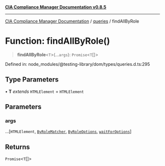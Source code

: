 [**CIA Compliance Manager Documentation v0.8.5**](../../../README.md)

***

[CIA Compliance Manager Documentation](../../../globals.md) / [queries](../README.md) / findAllByRole

# Function: findAllByRole()

> **findAllByRole**\<`T`\>(...`args`): `Promise`\<`T`[]\>

Defined in: node\_modules/@testing-library/dom/types/queries.d.ts:295

## Type Parameters

• **T** *extends* `HTMLElement` = `HTMLElement`

## Parameters

### args

...\[`HTMLElement`, [`ByRoleMatcher`](../../../type-aliases/ByRoleMatcher.md), [`ByRoleOptions`](../interfaces/ByRoleOptions.md), [`waitForOptions`](../../../interfaces/waitForOptions.md)\]

## Returns

`Promise`\<`T`[]\>
